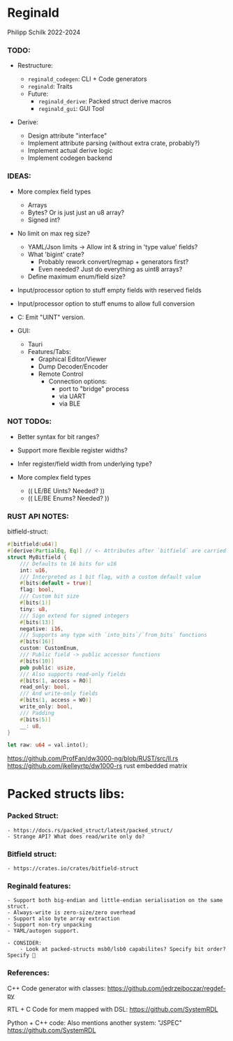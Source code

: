 # Reginald

Philipp Schilk
2022-2024

### TODO:

- Restructure:
    - `reginald_codegen`: CLI + Code generators
    - `reginald`: Traits
    - Future:
        - `reginald_derive`: Packed struct derive macros
        - `reginald_gui`: GUI Tool

- Derive:
    - Design attribute "interface"
    - Implement attribute parsing (without extra crate, probably?)
    - Implement actual derive logic
    - Implement codegen backend

### IDEAS:

- More complex field types
    - Arrays
    - Bytes? Or is just just an u8 array?
    - Signed int?

- No limit on max reg size?
    - YAML/Json limits -> Allow int & string in 'type value' fields?
    - What 'bigint' crate?
        - Probably rework convert/regmap + generators first?
        - Even needed? Just do everything as uint8 arrays?
    - Define maximum enum/field size?

- Input/processor option to stuff empty fields with reserved fields
- Input/processor option to stuff enums to allow full conversion

- C: Emit "UINT" version.

- GUI:
    - Tauri
    - Features/Tabs:
        - Graphical Editor/Viewer
        - Dump Decoder/Encoder
        - Remote Control
            - Connection options:
                - port to "bridge" process
                - via UART
                - via BLE


### NOT TODOs:

- Better syntax for bit ranges?
- Support more flexible register widths?
- Infer register/field width from underlying type?

- More complex field types
    - (( LE/BE Uints? Needed? ))
    - (( LE/BE Enums? Needed? ))

### RUST API NOTES:

bitfield-struct:

```rust
#[bitfield(u64)]
#[derive(PartialEq, Eq)] // <- Attributes after `bitfield` are carried over
struct MyBitfield {
    /// Defaults to 16 bits for u16
    int: u16,
    /// Interpreted as 1 bit flag, with a custom default value
    #[bits(default = true)]
    flag: bool,
    /// Custom bit size
    #[bits(1)]
    tiny: u8,
    /// Sign extend for signed integers
    #[bits(13)]
    negative: i16,
    /// Supports any type with `into_bits`/`from_bits` functions
    #[bits(16)]
    custom: CustomEnum,
    /// Public field -> public accessor functions
    #[bits(10)]
    pub public: usize,
    /// Also supports read-only fields
    #[bits(1, access = RO)]
    read_only: bool,
    /// And write-only fields
    #[bits(1, access = WO)]
    write_only: bool,
    /// Padding
    #[bits(5)]
    __: u8,
}

let raw: u64 = val.into();
```

https://github.com/ProfFan/dw3000-ng/blob/RUST/src/ll.rs
https://github.com/jkelleyrtp/dw1000-rs
rust embedded matrix

# Packed structs libs:

### Packed Struct:
    - https://docs.rs/packed_struct/latest/packed_struct/
    - Strange API? What does read/write only do?

### Bitfield struct:
    - https://crates.io/crates/bitfield-struct

### Reginald features:
    - Support both big-endian and little-endian serialisation on the same struct.
    - Always-write is zero-size/zero overhead
    - Support also byte array extraction
    - Support non-try unpacking
    - YAML/autogen support.

    - CONSIDER:
        - Look at packed-structs msb0/lsb0 capabilites? Specify bit order? Specify 


### References:
C++ Code generator with classes:
https://github.com/jedrzejboczar/regdef-py

RTL + C Code for mem mapped with DSL:
https://github.com/SystemRDL

Python + C++ code:
Also mentions another system: "JSPEC"
https://github.com/SystemRDL
